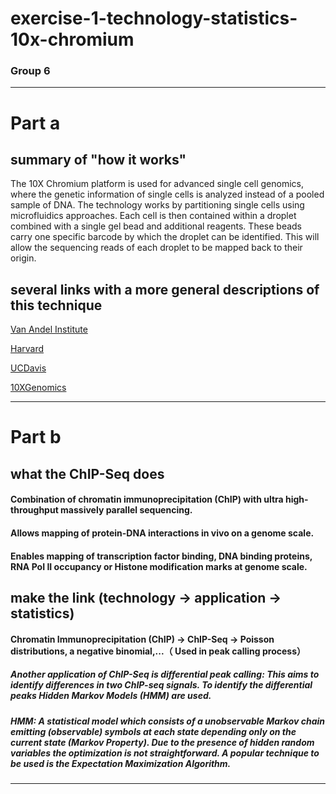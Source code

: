 # exercise-1-technology-statistics-10x-chromium

### Group 6


___
# Part a
## summary of "how it works"
The 10X Chromium platform is used for advanced single cell genomics, where the genetic information of single cells is analyzed instead of a pooled sample of DNA. The technology works by partitioning single cells using microfluidics approaches. Each cell is then contained within a droplet combined with a single gel bead and additional reagents. These beads carry one specific barcode by which the droplet can be identified. This will allow the sequencing reads of each droplet to be mapped back to their origin.

## several links with a more general descriptions of this technique

[Van Andel Institute](https://rtsf.natsci.msu.edu/sites/_rtsf/assets/File/10X%20Chromium%20-%20Single%20Cell%20and%20Long%20Read%20Sequencing%20Applications%20and%20Workflow-4.pdf)

[Harvard](https://bauercore.fas.harvard.edu/10x-chromium-system)

[UCDavis](https://dnatech.genomecenter.ucdavis.edu/linked-read-sequencing-10x-genomics-gemcode/)

[10XGenomics](https://community.10xgenomics.com/t5/10x-Blog/Single-Cell-RNA-Seq-An-Introductory-Overview-and-Tools-for/ba-p/547)
___

# Part b
## what the ChIP-Seq does

#### Combination of chromatin immunoprecipitation (ChIP) with ultra high-throughput massively parallel sequencing.

#### Allows mapping of protein-DNA interactions in vivo on a genome scale.

#### Enables mapping of transcription factor binding, DNA binding proteins, RNA PoI II occupancy or Histone modification marks at genome scale.

## make the link (technology -> application -> statistics)

#### Chromatin Immunoprecipitation (ChIP) -> ChIP-Seq -> Poisson distributions, a negative binomial,...（ Used in peak calling process） 
##### Another application of ChIP-Seq is differential peak calling: This aims to identify differences in two ChIP-seq signals. To identify the differential peaks Hidden Markov Models (HMM) are used. 
##### HMM: A statistical model which consists of a unobservable Markov chain emitting (observable) symbols at each state depending only on the current state (Markov Property). Due to the presence of hidden random variables the optimization is not straightforward. A popular technique to be used is the Expectation Maximization Algorithm.

___



